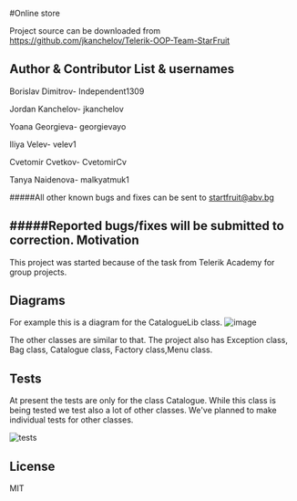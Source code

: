 #Online store


Project source can be downloaded from
https://github.com/jkanchelov/Telerik-OOP-Team-StarFruit

Author & Contributor List & usernames
-------------
Borislav Dimitrov- Independent1309

Jordan Kanchelov- jkanchelov

Yoana Georgieva- georgievayo

Iliya Velev- velev1

Cvetomir Cvetkov- CvetomirCv

Tanya Naidenova- malkyatmuk1

#####All other known bugs and fixes can be sent to startfruit@abv.bg

#####Reported bugs/fixes will be submitted to correction.
Motivation
---------------
This project was started because of the task from Telerik Academy for group projects.

Diagrams
------------
For example this is a diagram for the CatalogueLib class.
![image](https://cloud.githubusercontent.com/assets/25110077/21959105/cc7d82be-dac5-11e6-96f7-4eef8ca00f26.png)

The other classes are similar to that. The project also has Exception class, Bag class, Catalogue class, Factory class,Menu class. 

Tests
-----------
At present the tests are only for the class Catalogue. While this class is being tested we test also a lot of other classes. We've planned to make individual tests for other classes.

![tests](https://cloud.githubusercontent.com/assets/25110077/21959015/9bd84286-dac3-11e6-8155-8a16c172dddd.png)

License
------------
MIT

